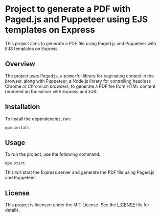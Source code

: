 # Project to generate a PDF with Paged.js and Puppeteer using EJS templates on Express

This project aims to generate a PDF file using Paged.js and Puppeteer with EJS templates on Express.

## Overview

The project uses Paged.js, a powerful library for paginating content in the browser, along with Puppeteer, a Node.js library for controlling headless Chrome or Chromium browsers, to generate a PDF file from HTML content rendered on the server with Express and EJS.

## Installation

To install the dependencies, run:

```
npm install
```

## Usage

To run the project, use the following command:

```
npm start
```

This will start the Express server and generate the PDF file using Paged.js and Puppeteer.

## License

This project is licensed under the MIT License. See the [LICENSE](LICENSE) file for details.
```
